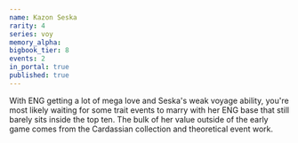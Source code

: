 ```yaml
---
name: Kazon Seska
rarity: 4
series: voy
memory_alpha:
bigbook_tier: 8
events: 2
in_portal: true
published: true
---
```


With ENG getting a lot of mega love and Seska's weak voyage ability, you're most likely waiting for some trait events to marry with her ENG base that still barely sits inside the top ten. The bulk of her value outside of the early game comes from the Cardassian collection and theoretical event work.
